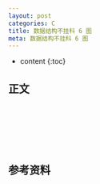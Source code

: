```yaml
---
layout: post
categories: C
title: 数据结构不挂科 6 图
meta: 数据结构不挂科 6 图
---
```

* content
{:toc}

## 正文



<br/><br/><br/><br/><br/>
## 参考资料


